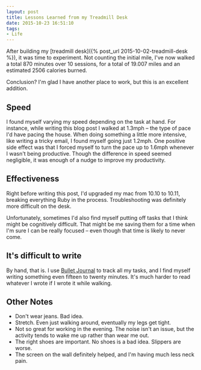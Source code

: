```yaml
---
layout: post 
title: Lessons Learned from my Treadmill Desk
date: 2015-10-23 16:51:10
tags:
- Life
---
```

After building my [treadmill desk]({% post_url 2015-10-02-treadmill-desk %}), it was time to experiment. Not counting the initial mile, I've now walked a total 870 minutes over 10 sessions, for a total of 19.007 miles and an estimated 2506 calories burned.

Conclusion? I'm glad I have another place to work, but this is an excellent addition.

## Speed
I found myself varying my speed depending on the task at hand. For instance, while writing this blog post I walked at 1.3mph &ndash; the type of pace I'd have pacing the house. When doing something a little more intensive, like writing a tricky email, I found myself going just 1.2mph. One positive side effect was that I forced myself to turn the pace up to 1.6mph whenever I wasn't being productive. Though the difference in speed seemed negligible, it was enough of a nudge to improve my productivity.

## Effectiveness
Right before writing this post, I'd upgraded my mac from 10.10 to 10.11, breaking everything Ruby in the process. Troubleshooting was definitely more difficult on the desk.

Unfortunately, sometimes I'd also find myself putting off tasks that I think might be cognitively difficult. That might be me saving them for a time when I'm sure I can be really focused &ndash; even though that time is likely to never come.

## It's difficult to write
By hand, that is. I use [Bullet Journal](http://bulletjournal.com/) to track all my tasks, and I find myself writing something even fifteen to twenty minutes. It's much harder to read whatever I wrote if I wrote it while walking.

## Other Notes
* Don't wear jeans. Bad idea.
* Stretch. Even just walking around, eventually my legs get tight.
* Not so great for working in the evening. The noise isn't an issue, but the activity tends to wake me up rather than wear me out.
* The right shoes are important. No shoes is a bad idea. Slippers are worse.
* The screen on the wall definitely helped, and I'm having much less neck pain.


